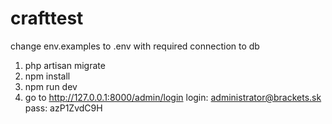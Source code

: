 # crafttest

change env.examples to .env with required connection to db

1) php artisan migrate
2) npm install
3) npm run dev
4) go to http://127.0.0.1:8000/admin/login
login: administrator@brackets.sk
pass: azP1ZvdC9H
